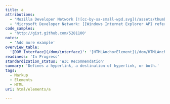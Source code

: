 ```yaml
---
title: a
attributions:
  - 'Mozilla Developer Network [![cc-by-sa-small-wpd.svg](/assets/thumb/8/8c/cc-by-sa-small-wpd.svg/120px-cc-by-sa-small-wpd.svg.png)](http://creativecommons.org/licenses/by-sa/3.0/us/): [Article](https://developer.mozilla.org/en-US/docs/HTML/Element/a)'
  - 'Microsoft Developer Network: [[Windows Internet Explorer API reference](http://msdn.microsoft.com/en-us/library/ie/hh828809%28v=vs.85%29.aspx) Article]'
code_samples:
  - 'http://gist.github.com/5281100'
notes:
  - 'Add more example'
overview_table:
  '[DOM Interface](/dom/interface)': '[HTMLAnchorElement](/dom/HTMLAnchorElement)'
readiness: 'In Progress'
standardization_status: 'W3C Recommendation'
summary: 'Defines a hyperlink, a destination of hyperlink, or both.'
tags:
  - Markup
  - Elements
  - HTML
uri: html/elements/a

---
```

